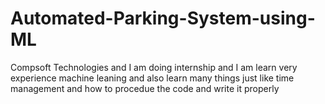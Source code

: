 # Automated-Parking-System-using-ML
 Compsoft Technologies and I am doing internship and I am learn very experience machine leaning and also learn many things just like time management and how to procedue the code and write it properly
